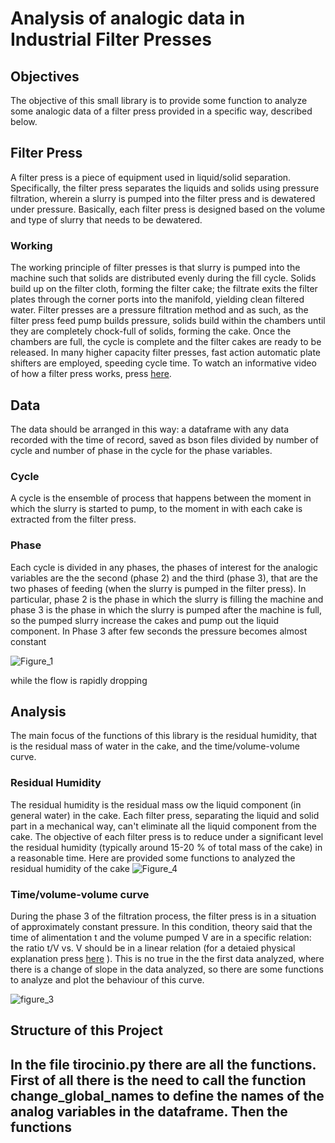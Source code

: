 # Analysis of analogic data in Industrial Filter Presses
## Objectives
The objective of this small library is to provide some function to analyze some analogic data of a filter press provided in a specific way, described below.
## Filter Press
A filter press is a piece of equipment used in liquid/solid separation. 
Specifically, the filter press separates the liquids and solids using pressure filtration, 
wherein a slurry is pumped into the filter press and is dewatered under pressure. 
Basically, each filter press is designed based on the volume and type of slurry that needs to be dewatered.
### Working
The working principle of filter presses is that slurry is pumped into the machine such that solids are distributed evenly during the fill cycle. 
Solids build up on the filter cloth, forming the filter cake; 
the filtrate exits the filter plates through the corner ports into the manifold, yielding clean filtered water.
Filter presses are a pressure filtration method and as such, as the filter press feed pump builds pressure, 
solids build within the chambers until they are completely chock-full of solids, forming the cake. 
Once the chambers are full, the cycle is complete and the filter cakes are ready to be released. 
In many higher capacity filter presses, fast action automatic plate shifters are employed, speeding cycle time.
To watch an informative video of how a filter press works, press [here](https://www.youtube.com/watch?v=UguqOosjrTc&ab_channel=Prolific3DTech).

## Data
The data should be arranged in this way: a dataframe with any data recorded with the time of record, saved as bson files divided by number of cycle and number of phase in the cycle for the phase variables. 
### Cycle
A cycle is the ensemble of process that happens between the moment in which the slurry is started to pump, to the moment in with each cake is extracted from the filter press.
### Phase
Each cycle is divided in any phases, the phases of interest for the analogic variables are the the second (phase 2) and the third (phase 3), that are the two phases of feeding (when the slurry is pumped in the filter press). In particular, phase 2 is the phase in which the slurry is filling the machine and phase 3 is the phase in which the slurry is pumped after the machine is full, so the pumped slurry increase the cakes and pump out the liquid component.  In Phase 3 after few seconds the pressure becomes almost constant 


![Figure_1](https://user-images.githubusercontent.com/48355728/162576060-57c991f9-d761-4f83-85aa-c32780a16325.png)



while the flow is rapidly dropping


## Analysis 
The main focus of the functions of this library is the residual humidity, that is the residual mass of water in the cake, and the time/volume-volume curve.
### Residual Humidity
The residual humidity is the residual mass ow the liquid component (in general water) in the cake. Each filter press, separating the liquid and solid part in a mechanical way, can't eliminate all the liquid component from the cake. The objective of each filter press is to reduce under a significant level the residual humidity
(typically around 15-20 % of total mass of the cake) in a reasonable time. Here are provided some functions to analyzed the residual humidity of the cake 
![Figure_4](https://user-images.githubusercontent.com/48355728/162576143-0a0576bd-e43c-4ed2-b1cc-3152643b5c91.png)

### Time/volume-volume curve
During the phase 3 of the filtration process, the filter press is in a situation of approximately constant pressure. In this condition, theory said that the time of alimentation t and the volume pumped V are in a specific relation: the ratio t/V vs. V should be in a linear relation (for a detaied physical explanation press [here](https://core.ac.uk/reader/48625383) ). This is no true in the the first data analyzed, where there is a change of slope in the data analyzed, so there are some 
functions to analyze and plot the behaviour of this curve.

![figure_3](https://user-images.githubusercontent.com/48355728/162017792-a0e6e50b-3e6e-44b2-ba3c-13dd6f6a794f.png)

## Structure of this Project

In the file tirocinio.py there are all the functions. First of all there is the need to call the function **change_global_names** to define the names of the analog variables in the dataframe. Then the functions
-
